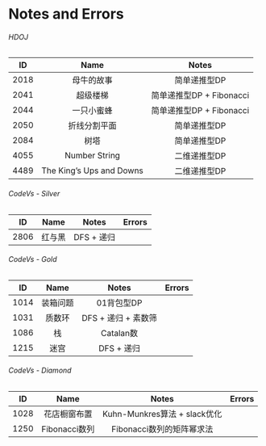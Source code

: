 # Notes and Errors

###### HDOJ

|  ID  |           Name           |        Notes         |
| :--: | :----------------------: | :------------------: |
| 2018 |          母牛的故事           |       简单递推型DP        |
| 2041 |           超级楼梯           | 简单递推型DP +  Fibonacci |
| 2044 |          一只小蜜蜂           | 简单递推型DP +  Fibonacci |
| 2050 |          折线分割平面          |       简单递推型DP        |
| 2084 |            树塔            |       简单递推型DP        |
| 4055 |      Number String       |       二维递推型DP        |
| 4489 | The King’s Ups and Downs |       二维递推型DP        |



###### CodeVs - Silver

|  ID  | Name |  Notes   | Errors |
| :--: | :--: | :------: | :----: |
| 2806 | 红与黑  | DFS + 递归 |        |

###### CodeVs - Gold

|  ID  | Name |     Notes      | Errors |
| :--: | :--: | :------------: | ------ |
| 1014 | 装箱问题 |    01背包型DP     |        |
| 1031 | 质数环  | DFS + 递归 + 素数筛 |        |
| 1086 |  栈   |    Catalan数    |        |
| 1215 |  迷宫  |    DFS + 递归    |        |

###### CodeVs - Diamond

|  ID  |    Name     |          Notes           | Errors |
| :--: | :---------: | :----------------------: | ------ |
| 1028 |   花店橱窗布置    | Kuhn-Munkres算法 + slack优化 |        |
| 1250 | Fibonacci数列 |    Fibonacci数列的矩阵幂求法     |        |
